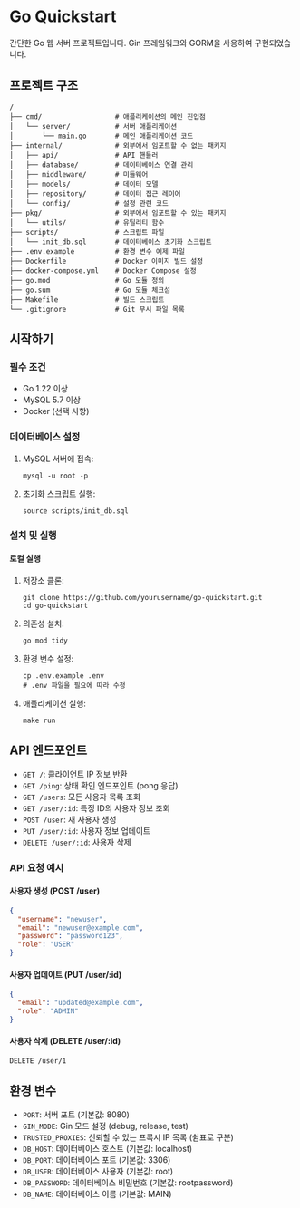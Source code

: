 # Go Quickstart

간단한 Go 웹 서버 프로젝트입니다. Gin 프레임워크와 GORM을 사용하여 구현되었습니다.

## 프로젝트 구조

```
/
├── cmd/                  # 애플리케이션의 메인 진입점
│   └── server/           # 서버 애플리케이션
│       └── main.go       # 메인 애플리케이션 코드
├── internal/             # 외부에서 임포트할 수 없는 패키지
│   ├── api/              # API 핸들러
│   ├── database/         # 데이터베이스 연결 관리
│   ├── middleware/       # 미들웨어
│   ├── models/           # 데이터 모델
│   ├── repository/       # 데이터 접근 레이어
│   └── config/           # 설정 관련 코드
├── pkg/                  # 외부에서 임포트할 수 있는 패키지
│   └── utils/            # 유틸리티 함수
├── scripts/              # 스크립트 파일
│   └── init_db.sql       # 데이터베이스 초기화 스크립트
├── .env.example          # 환경 변수 예제 파일
├── Dockerfile            # Docker 이미지 빌드 설정
├── docker-compose.yml    # Docker Compose 설정
├── go.mod                # Go 모듈 정의
├── go.sum                # Go 모듈 체크섬
├── Makefile              # 빌드 스크립트
└── .gitignore            # Git 무시 파일 목록
```

## 시작하기

### 필수 조건

- Go 1.22 이상
- MySQL 5.7 이상
- Docker (선택 사항)

### 데이터베이스 설정

1. MySQL 서버에 접속:
   ```
   mysql -u root -p
   ```

2. 초기화 스크립트 실행:
   ```
   source scripts/init_db.sql
   ```

### 설치 및 실행

#### 로컬 실행

1. 저장소 클론:
   ```
   git clone https://github.com/yourusername/go-quickstart.git
   cd go-quickstart
   ```

2. 의존성 설치:
   ```
   go mod tidy
   ```

3. 환경 변수 설정:
   ```
   cp .env.example .env
   # .env 파일을 필요에 따라 수정
   ```

4. 애플리케이션 실행:
   ```
   make run
   ```

## API 엔드포인트

- `GET /`: 클라이언트 IP 정보 반환
- `GET /ping`: 상태 확인 엔드포인트 (pong 응답)
- `GET /users`: 모든 사용자 목록 조회
- `GET /user/:id`: 특정 ID의 사용자 정보 조회
- `POST /user`: 새 사용자 생성
- `PUT /user/:id`: 사용자 정보 업데이트
- `DELETE /user/:id`: 사용자 삭제

### API 요청 예시

#### 사용자 생성 (POST /user)
```json
{
  "username": "newuser",
  "email": "newuser@example.com",
  "password": "password123",
  "role": "USER"
}
```

#### 사용자 업데이트 (PUT /user/:id)
```json
{
  "email": "updated@example.com",
  "role": "ADMIN"
}
```

#### 사용자 삭제 (DELETE /user/:id)
```
DELETE /user/1
```

## 환경 변수

- `PORT`: 서버 포트 (기본값: 8080)
- `GIN_MODE`: Gin 모드 설정 (debug, release, test)
- `TRUSTED_PROXIES`: 신뢰할 수 있는 프록시 IP 목록 (쉼표로 구분)
- `DB_HOST`: 데이터베이스 호스트 (기본값: localhost)
- `DB_PORT`: 데이터베이스 포트 (기본값: 3306)
- `DB_USER`: 데이터베이스 사용자 (기본값: root)
- `DB_PASSWORD`: 데이터베이스 비밀번호 (기본값: rootpassword)
- `DB_NAME`: 데이터베이스 이름 (기본값: MAIN)